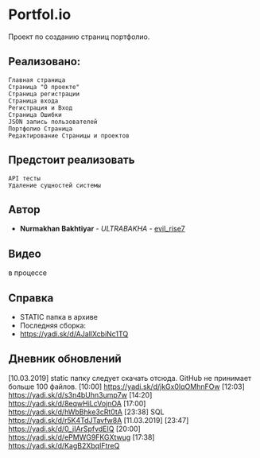# Portfol.io
Проект по созданию страниц портфолио.
## Реализовано:
```
Главная страница
Страница "О проекте"
Страница регистрации
Страница входа
Регистрация и Вход
Страница Ошибки
JSON запись пользователей
Портфолио Страница
Редактирование Страницы и проектов
```
## Предстоит реализовать
```
API тесты
Удаление сущностей системы
```
## Автор
* **Nurmakhan Bakhtiyar** - *ULTRABAKHA* - [evil_rise7](https://github.com/evilrise7)
## Видео
в процессе
## Справка
* STATIC папка в архиве
* Последняя сборка:
* https://yadi.sk/d/AJallXcbiNc1TQ
## Дневник обновлений
[10.03.2019]
static папку следует скачать отсюда. GitHub не принимает больше 100 файлов.
[10:00]
https://yadi.sk/d/jkGx0IqOMhnFOw
[12:03]
https://yadi.sk/d/s3n4bUhn3ump7w
[14:20]
https://yadi.sk/d/8eqwHiLcVojnOA
[17:00]
https://yadi.sk/d/hWbBhke3cRt0tA
[23:38] SQL
https://yadi.sk/d/r5K4TdJTavfw8A
[11.03.2019]
[23:47]
https://yadi.sk/d/0_jIArSpfvdEIQ
[20:00]
https://yadi.sk/d/ePMWG9FKGXtwug
[17:38]
https://yadi.sk/d/KagB2XbqIFtreQ

